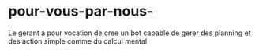 # pour-vous-par-nous-
Le gerant a pour vocation de cree un bot capable de gerer des planning et des action simple comme du calcul mental 
